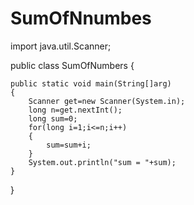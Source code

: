 # SumOfNnumbes
import java.util.Scanner;

public class SumOfNumbers {

	public static void main(String[]arg)
	{
		Scanner get=new Scanner(System.in);
		long n=get.nextInt();
		long sum=0;
		for(long i=1;i<=n;i++)
		{
			sum=sum+i;
		}
		System.out.println("sum = "+sum);
	}
}
